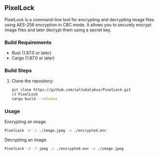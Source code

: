 ## PixelLock

PixelLock is a command-line tool for encrypting and decrypting image files using AES-256 encryption in CBC mode. It allows you to securely encrypt image files and later decrypt them using a secret key.

### Build Requirements
- Rust (1.87.0 or later)
- Cargo (1.87.0 or later)

### Build Steps
1. Clone the repository:
   ```bash
   git clone https://github.com/saltukalakus/PixelLock.git
   cd PixelLock
   cargo build --release
   ```
### Usage

Encrypting an image.

```bash
PixelLock -e -i ./image.jpeg -o ./encrypted.enc
```

Decrypting an image.

```bash
PixelLock -d -f jpeg -i ./encrypted.enc -o ./image.jpeg 
```